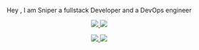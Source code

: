 <p align="center">Hey , I am Sniper a fullstack Developer and a DevOps engineer <p/>
<p align="center">
  <a href="https://skillicons.dev">
    <img src="https://skillicons.dev/icons?i=js,html,css,angular,spring,jquery, " />
    <img src="https://skillicons.dev/icons?i=kubernetes,linux,git,mysql,ts,cpp," />
    
  </a>
</p>

<p align="center">
  <a href="https://skillicons.dev">
<img src="https://skillicons.dev/icons?i=aws,github,gitlab,idea,docker," />  
<img src="https://skillicons.dev/icons?i=vscode,jenkins,maven,java," />
    
  </a>
</p>

